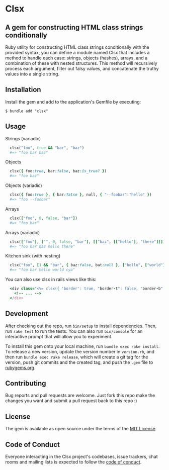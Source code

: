 # Clsx
## A gem for constructing HTML class strings conditionally

Ruby utility for constructing HTML class strings conditionally with the provided syntax, you can define a module named Clsx that includes a method to handle each case: strings, objects (hashes), arrays, and a combination of these with nested structures. This method will recursively process each argument, filter out falsy values, and concatenate the truthy values into a single string.

## Installation

Install the gem and add to the application's Gemfile by executing:

    $ bundle add "clsx"


## Usage
Strings (variadic)
```ruby
  clsx("foo", true && "bar", "baz")
  #=> "foo bar baz"
```

Objects
```ruby
  clsx({ foo:true, bar:false, baz:is_true? })
  #=> "foo baz"
```

Objects (variadic)
```ruby
  clsx({ foo:true }, { bar:false }, null, { "--foobar":"hello" })
  #=> "foo --foobar"
```

Arrays
```ruby
  clsx(["foo", 0, false, "bar"])
  #=> "foo bar"
```

Arrays (variadic)
```ruby
  clsx(["foo"], ["", 0, false, "bar"], [["baz", [["hello"], "there"]]])
  #=> "foo bar baz hello there"
```

Kitchen sink (with nesting)
```ruby
  clsx("foo", [1 && "bar", { baz:false, bat:null }, ["hello", ["world"]]], "cya")
  #=> "foo bar hello world cya"
```

You can also use clsx in rails views like this:
```ruby
  <div class="<%= clsx({ 'border': true, "border-t": false, "border-b":true }) %>">
    <!-- ... -->
  </div>
```


## Development

After checking out the repo, run `bin/setup` to install dependencies. Then, run `rake test` to run the tests. You can also run `bin/console` for an interactive prompt that will allow you to experiment.

To install this gem onto your local machine, run `bundle exec rake install`. To release a new version, update the version number in `version.rb`, and then run `bundle exec rake release`, which will create a git tag for the version, push git commits and the created tag, and push the `.gem` file to [rubygems.org](https://rubygems.org).

## Contributing

Bug reports and pull requests are welcome. Just fork this repo make the changes you want and submit a pull request back to this repo :)

## License

The gem is available as open source under the terms of the [MIT License](https://opensource.org/licenses/MIT).

## Code of Conduct

Everyone interacting in the Clsx project's codebases, issue trackers, chat rooms and mailing lists is expected to follow the [code of conduct](https://github.com/[USERNAME]/clsx/blob/main/CODE_OF_CONDUCT.md).
